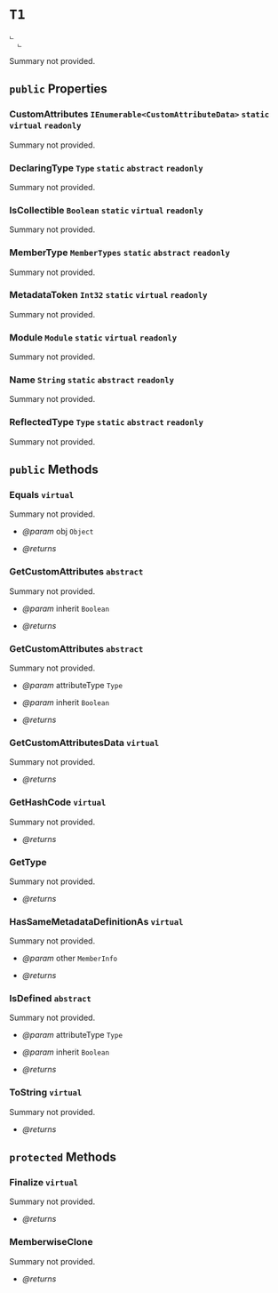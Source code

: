 # <code><span title="undefined">T1</span></code>

```
ட 
  ட 
```

Summary not provided.

## `public` Properties

### CustomAttributes <code><span title="undefined">IEnumerable</span><<span title="undefined">CustomAttributeData</span>></code> `static` `virtual` `readonly`

Summary not provided.

### DeclaringType <code><span title="undefined">Type</span></code> `static` `abstract` `readonly`

Summary not provided.

### IsCollectible <code><span title="undefined">Boolean</span></code> `static` `virtual` `readonly`

Summary not provided.

### MemberType <code><span title="undefined">MemberTypes</span></code> `static` `abstract` `readonly`

Summary not provided.

### MetadataToken <code><span title="undefined">Int32</span></code> `static` `virtual` `readonly`

Summary not provided.

### Module <code><span title="undefined">Module</span></code> `static` `virtual` `readonly`

Summary not provided.

### Name <code><span title="undefined">String</span></code> `static` `abstract` `readonly`

Summary not provided.

### ReflectedType <code><span title="undefined">Type</span></code> `static` `abstract` `readonly`

Summary not provided.



## `public` Methods

### Equals `virtual`

Summary not provided.

- *@param* obj <code><span title="undefined">Object</span></code>

- *@returns* 

### GetCustomAttributes `abstract`

Summary not provided.

- *@param* inherit <code><span title="undefined">Boolean</span></code>

- *@returns* 

### GetCustomAttributes `abstract`

Summary not provided.

- *@param* attributeType <code><span title="undefined">Type</span></code>
- *@param* inherit <code><span title="undefined">Boolean</span></code>

- *@returns* 

### GetCustomAttributesData `virtual`

Summary not provided.

- *@returns* 

### GetHashCode `virtual`

Summary not provided.

- *@returns* 

### GetType

Summary not provided.

- *@returns* 

### HasSameMetadataDefinitionAs `virtual`

Summary not provided.

- *@param* other <code><span title="undefined">MemberInfo</span></code>

- *@returns* 

### IsDefined `abstract`

Summary not provided.

- *@param* attributeType <code><span title="undefined">Type</span></code>
- *@param* inherit <code><span title="undefined">Boolean</span></code>

- *@returns* 

### ToString `virtual`

Summary not provided.

- *@returns* 

## `protected` Methods

### Finalize `virtual`

Summary not provided.

- *@returns* 

### MemberwiseClone

Summary not provided.

- *@returns* 